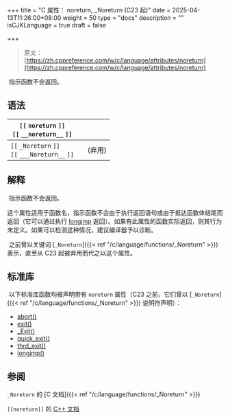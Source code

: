 +++
title = "C 属性： noreturn, _Noreturn (C23 起)"
date = 2025-04-13T11:26:00+08:00
weight = 50
type = "docs"
description = ""
isCJKLanguage = true
draft = false

+++

> 原文：[https://zh.cppreference.com/w/c/language/attributes/noreturn](https://zh.cppreference.com/w/c/language/attributes/noreturn)

​	指示函数不会返回。

## 语法

| `[[` `noreturn` `]]` <br />`[[` `__noreturn__` `]]`   |      |        |
| ----------------------------------------------------- | ---- | ------ |
| `[[` `_Noreturn` `]]` <br />`[[` `___Noreturn__` `]]` |      | (弃用) |

## 解释

​	指示函数不会返回。

​	这个属性适用于函数名，指示函数不会由于执行返回语句或由于抵达函数体结尾而返回（它可以通过执行 [longjmp](https://zh.cppreference.com/w/c/program/longjmp) 返回）。如果有此属性的函数实际返回，则其行为未定义。如果可以检测这种情况，建议编译器予以诊断。

​	之前曾以关键词 [`_Noreturn`]({{< ref "/c/language/functions/_Noreturn" >}}) 表示，直至从 C23 起被弃用而代之以这个属性。

## 标准库

​	以下标准库函数均被声明带有 `noreturn` 属性（C23 之前，它们曾以 [`_Noreturn`]({{< ref "/c/language/functions/_Noreturn" >}}) 说明符声明）：

- [abort()](https://zh.cppreference.com/w/c/program/abort)
- [exit()](https://zh.cppreference.com/w/c/program/exit)
- [_Exit()](https://zh.cppreference.com/w/c/program/_Exit)
- [quick_exit()](https://zh.cppreference.com/w/c/program/quick_exit)
- [thrd_exit()](https://zh.cppreference.com/w/c/thread/thrd_exit)
- [longjmp()](https://zh.cppreference.com/w/c/program/longjmp)

## 参阅

`_Noreturn` 的 [C 文档]({{< ref "/c/language/functions/_Noreturn" >}})

`[[noreturn]]` 的 [C++ 文档](https://zh.cppreference.com/w/cpp/language/attributes/noreturn)
